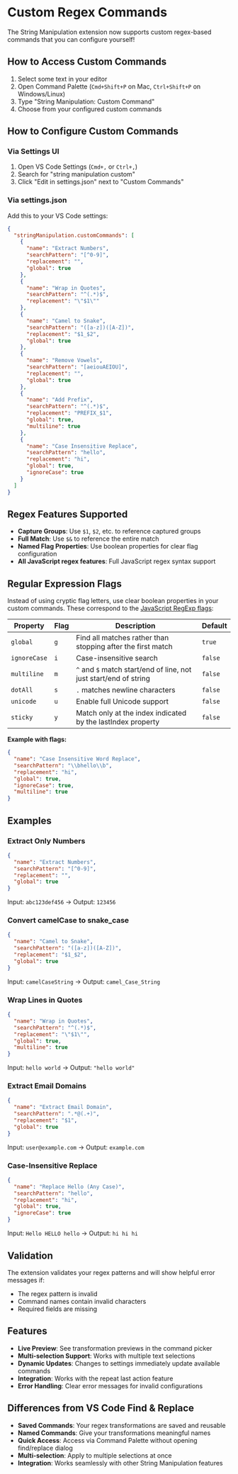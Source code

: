 # Custom Regex Commands

The String Manipulation extension now supports custom regex-based commands that you can configure yourself!

## How to Access Custom Commands

1. Select some text in your editor
2. Open Command Palette (`Cmd+Shift+P` on Mac, `Ctrl+Shift+P` on Windows/Linux)
3. Type "String Manipulation: Custom Command"
4. Choose from your configured custom commands

## How to Configure Custom Commands

### Via Settings UI
1. Open VS Code Settings (`Cmd+,` or `Ctrl+,`)
2. Search for "string manipulation custom"
3. Click "Edit in settings.json" next to "Custom Commands"

### Via settings.json
Add this to your VS Code settings:

```json
{
  "stringManipulation.customCommands": [
    {
      "name": "Extract Numbers",
      "searchPattern": "[^0-9]",
      "replacement": "",
      "global": true
    },
    {
      "name": "Wrap in Quotes",
      "searchPattern": "^(.*)$",
      "replacement": "\"$1\""
    },
    {
      "name": "Camel to Snake",
      "searchPattern": "([a-z])([A-Z])",
      "replacement": "$1_$2",
      "global": true
    },
    {
      "name": "Remove Vowels",
      "searchPattern": "[aeiouAEIOU]",
      "replacement": "",
      "global": true
    },
    {
      "name": "Add Prefix",
      "searchPattern": "^(.*)$",
      "replacement": "PREFIX_$1",
      "global": true,
      "multiline": true
    },
    {
      "name": "Case Insensitive Replace",
      "searchPattern": "hello",
      "replacement": "hi",
      "global": true,
      "ignoreCase": true
    }
  ]
}
```

## Regex Features Supported

- **Capture Groups**: Use `$1`, `$2`, etc. to reference captured groups
- **Full Match**: Use `$&` to reference the entire match
- **Named Flag Properties**: Use boolean properties for clear flag configuration
- **All JavaScript regex features**: Full JavaScript regex syntax support

## Regular Expression Flags

Instead of using cryptic flag letters, use clear boolean properties in your custom commands. These correspond to the [JavaScript RegExp flags](https://developer.mozilla.org/en-US/docs/Web/JavaScript/Guide/Regular_expressions#advanced_searching_with_flags):

| Property | Flag | Description | Default |
|----------|------|-------------|---------|
| `global` | `g` | Find all matches rather than stopping after the first match | `true` |
| `ignoreCase` | `i` | Case-insensitive search | `false` |
| `multiline` | `m` | `^` and `$` match start/end of line, not just start/end of string | `false` |
| `dotAll` | `s` | `.` matches newline characters | `false` |
| `unicode` | `u` | Enable full Unicode support | `false` |
| `sticky` | `y` | Match only at the index indicated by the lastIndex property | `false` |

**Example with flags:**
```json
{
  "name": "Case Insensitive Word Replace",
  "searchPattern": "\\bhello\\b",
  "replacement": "hi",
  "global": true,
  "ignoreCase": true,
  "multiline": true
}
```

## Examples

### Extract Only Numbers
```json
{
  "name": "Extract Numbers",
  "searchPattern": "[^0-9]",
  "replacement": "",
  "global": true
}
```
Input: `abc123def456` → Output: `123456`

### Convert camelCase to snake_case
```json
{
  "name": "Camel to Snake",
  "searchPattern": "([a-z])([A-Z])",
  "replacement": "$1_$2",
  "global": true
}
```
Input: `camelCaseString` → Output: `camel_Case_String`

### Wrap Lines in Quotes
```json
{
  "name": "Wrap in Quotes",
  "searchPattern": "^(.*)$",
  "replacement": "\"$1\"",
  "global": true,
  "multiline": true
}
```
Input: `hello world` → Output: `"hello world"`

### Extract Email Domains
```json
{
  "name": "Extract Email Domain",
  "searchPattern": ".*@(.+)",
  "replacement": "$1",
  "global": true
}
```
Input: `user@example.com` → Output: `example.com`

### Case-Insensitive Replace
```json
{
  "name": "Replace Hello (Any Case)",
  "searchPattern": "hello",
  "replacement": "hi",
  "global": true,
  "ignoreCase": true
}
```
Input: `Hello HELLO hello` → Output: `hi hi hi`

## Validation

The extension validates your regex patterns and will show helpful error messages if:
- The regex pattern is invalid
- Command names contain invalid characters
- Required fields are missing

## Features

- **Live Preview**: See transformation previews in the command picker
- **Multi-selection Support**: Works with multiple text selections
- **Dynamic Updates**: Changes to settings immediately update available commands
- **Integration**: Works with the repeat last action feature
- **Error Handling**: Clear error messages for invalid configurations

## Differences from VS Code Find & Replace

- **Saved Commands**: Your regex transformations are saved and reusable
- **Named Commands**: Give your transformations meaningful names
- **Quick Access**: Access via Command Palette without opening find/replace dialog
- **Multi-selection**: Apply to multiple selections at once
- **Integration**: Works seamlessly with other String Manipulation features
